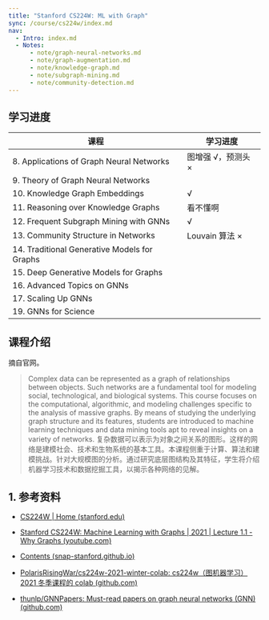 ```yaml
---
title: "Stanford CS224W: ML with Graph"
sync: /course/cs224w/index.md
nav:
  - Intro: index.md
  - Notes:
      - note/graph-neural-networks.md
      - note/graph-augmentation.md
      - note/knowledge-graph.md
      - note/subgraph-mining.md
      - note/community-detection.md
---
```


## 学习进度

| 课程                                         | 学习进度           |
| -------------------------------------------- | ------------------ |
| 8. Applications of Graph Neural Networks     | 图增强 √，预测头 × |
| 9. Theory of Graph Neural Networks           |                    |
| 10. Knowledge Graph Embeddings               | √                  |
| 11. Reasoning over Knowledge Graphs          | 看不懂啊           |
| 12. Frequent Subgraph Mining with GNNs       | √                  |
| 13. Community Structure in Networks          | Louvain 算法 ×     |
| 14. Traditional Generative Models for Graphs |                    |
| 15. Deep Generative Models for Graphs        |                    |
| 16. Advanced Topics on GNNs                  |                    |
| 17. Scaling Up GNNs<br>                      |                    |
| 19. GNNs for Science                         |                    |

## 课程介绍

摘自官网。

> Complex data can be represented as a graph of relationships between objects. Such networks are a fundamental tool for modeling social, technological, and biological systems. This course focuses on the computational, algorithmic, and modeling challenges specific to the analysis of massive graphs. By means of studying the underlying graph structure and its features, students are introduced to machine learning techniques and data mining tools apt to reveal insights on a variety of networks. 复杂数据可以表示为对象之间关系的图形。这样的网络是建模社会、技术和生物系统的基本工具。本课程侧重于计算、算法和建模挑战。针对大规模图的分析。通过研究底层图结构及其特征，学生将介绍机器学习技术和数据挖掘工具，以揭示各种网络的见解。

## 1. 参考资料

- [CS224W | Home (stanford.edu)](https://snap.stanford.edu/class/cs224w-2021/)
- [Stanford CS224W: Machine Learning with Graphs | 2021 | Lecture 1.1 - Why Graphs (youtube.com)](https://www.youtube.com/watch?v=JAB_plj2rbA&list=PLoROMvodv4rPLKxIpqhjhPgdQy7imNkDn&index=3)
- [Contents (snap-stanford.github.io)](https://snap-stanford.github.io/cs224w-notes/)
- [PolarisRisingWar/cs224w-2021-winter-colab: cs224w（图机器学习）2021 冬季课程的 colab (github.com)](https://github.com/PolarisRisingWar/cs224w-2021-winter-colab/)

- [thunlp/GNNPapers: Must-read papers on graph neural networks (GNN) (github.com)](https://github.com/thunlp/GNNPapers)
